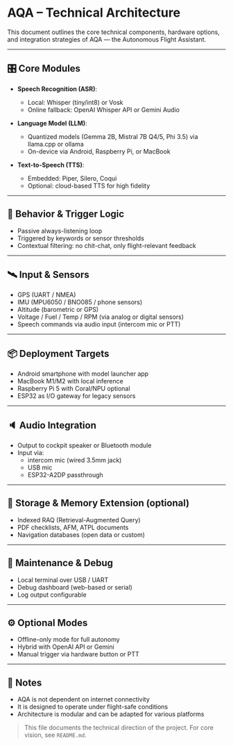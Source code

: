 # AQA – Technical Architecture

This document outlines the core technical components, hardware options, and integration strategies of AQA — the Autonomous Flight Assistant.

---

## 🎛️ Core Modules

- **Speech Recognition (ASR)**: 
  - Local: Whisper (tiny/int8) or Vosk
  - Online fallback: OpenAI Whisper API or Gemini Audio

- **Language Model (LLM)**:
  - Quantized models (Gemma 2B, Mistral 7B Q4/5, Phi 3.5) via llama.cpp or ollama
  - On-device via Android, Raspberry Pi, or MacBook

- **Text-to-Speech (TTS)**:
  - Embedded: Piper, Silero, Coqui
  - Optional: cloud-based TTS for high fidelity

---

## 🧠 Behavior & Trigger Logic

- Passive always-listening loop
- Triggered by keywords or sensor thresholds
- Contextual filtering: no chit-chat, only flight-relevant feedback

---

## 🛰️ Input & Sensors

- GPS (UART / NMEA)
- IMU (MPU6050 / BNO085 / phone sensors)
- Altitude (barometric or GPS)
- Voltage / Fuel / Temp / RPM (via analog or digital sensors)
- Speech commands via audio input (intercom mic or PTT)

---

## 📦 Deployment Targets

- Android smartphone with model launcher app
- MacBook M1/M2 with local inference
- Raspberry Pi 5 with Coral/NPU optional
- ESP32 as I/O gateway for legacy sensors

---

## 🔈 Audio Integration

- Output to cockpit speaker or Bluetooth module
- Input via:
  - intercom mic (wired 3.5mm jack)
  - USB mic
  - ESP32-A2DP passthrough

---

## 📂 Storage & Memory Extension (optional)

- Indexed RAQ (Retrieval-Augmented Query)
- PDF checklists, AFM, ATPL documents
- Navigation databases (open data or custom)

---

## 🔧 Maintenance & Debug

- Local terminal over USB / UART
- Debug dashboard (web-based or serial)
- Log output configurable

---

## ⚙️ Optional Modes

- Offline-only mode for full autonomy
- Hybrid with OpenAI API or Gemini
- Manual trigger via hardware button or PTT

---

## 📌 Notes

- AQA is not dependent on internet connectivity
- It is designed to operate under flight-safe conditions
- Architecture is modular and can be adapted for various platforms

> This file documents the technical direction of the project. For core vision, see `README.md`.
